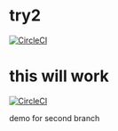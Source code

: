 # try2

[![CircleCI](https://circleci.com/gh/harshitkandhway/try2.svg?style=svg)](https://circleci.com/gh/harshitkandhway/try2)

# this will work

[![CircleCI](https://circleci.com/gh/harshitkandhway/try2/tree/master.svg?style=svg&circle-token=9baf3416944323d396224f37100c8a7909b265cc)](https://circleci.com/gh/harshitkandhway/try2/tree/master)

demo for second branch
